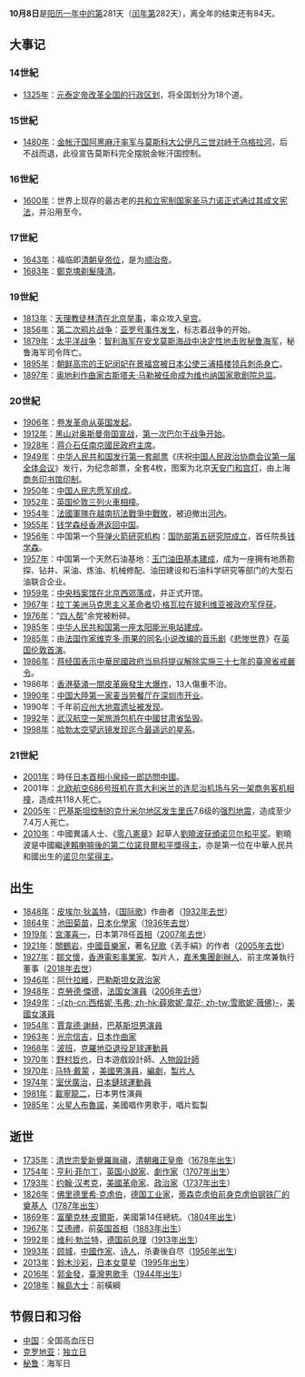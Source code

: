 **10月8日**是[阳历一年中的第](../Page/阳历.md "wikilink")281天（[闰年第](../Page/闰年.md "wikilink")282天），离全年的结束还有84天。

## 大事记

### 14世紀

  - [1325年](../Page/1325年.md "wikilink")：[元泰定帝改革全国的行政区划](../Page/元泰定帝.md "wikilink")，将全国划分为18个道。

### 15世紀

  - [1480年](../Page/1480年.md "wikilink")：[金帐汗国](../Page/金帳汗國.md "wikilink")[阿黑麻汗率军与](../Page/阿黑麻汗.md "wikilink")[莫斯科大公](../Page/莫斯科大公.md "wikilink")[伊凡三世对峙于](../Page/伊凡三世.md "wikilink")[乌格拉河](../Page/乌格拉河.md "wikilink")，后不战而退，此役宣告莫斯科完全摆脱金帐汗国控制。

### 16世紀

  - [1600年](../Page/1600年.md "wikilink")：世界上现存的最古老的[共和立宪制国家](../Page/共和立宪制.md "wikilink")[圣马力诺正式通过其成文](../Page/圣马力诺.md "wikilink")[宪法](../Page/宪法.md "wikilink")，并沿用至今。

### 17世紀

  - [1643年](../Page/1643年.md "wikilink")：福临即[清朝皇帝位](../Page/清朝.md "wikilink")，是为[顺治帝](../Page/顺治帝.md "wikilink")。
  - [1683年](../Page/1683年.md "wikilink")：[鄭克塽剃髮降清](../Page/明鄭.md "wikilink")。

### 19世紀

  - [1813年](../Page/1813年.md "wikilink")：[天理教徒](../Page/天理教.md "wikilink")[林清在](../Page/林清.md "wikilink")[北京举事](../Page/北京市.md "wikilink")，率众攻入[皇宫](../Page/紫禁城.md "wikilink")。
  - [1856年](../Page/1856年.md "wikilink")：[第二次鸦片战争](../Page/第二次鸦片战争.md "wikilink")：[亚罗号事件发生](../Page/亞羅號.md "wikilink")，标志着战争的开始。
  - [1879年](../Page/1879年.md "wikilink")：[太平洋战争](../Page/硝石戰爭.md "wikilink")：[智利海军在](../Page/智利.md "wikilink")[安戈莫斯海战中决定性地击败](../Page/安戈莫斯海战.md "wikilink")[秘鲁海军](../Page/秘鲁.md "wikilink")，秘鲁海军司令阵亡。
  - [1895年](../Page/1895年.md "wikilink")：[朝鲜](../Page/朝鲜国.md "wikilink")[高宗的](../Page/朝鮮高宗.md "wikilink")[王妃](../Page/王妃.md "wikilink")[闵妃在](../Page/明成皇后.md "wikilink")[景福宫被](../Page/景福宮_\(朝鮮\).md "wikilink")[日本公使](../Page/日本.md "wikilink")[三浦梧楼领兵刺杀身亡](../Page/三浦梧楼.md "wikilink")。
  - [1897年](../Page/1897年.md "wikilink")：[奥地利](../Page/奥地利.md "wikilink")[作曲家](../Page/作曲家.md "wikilink")[古斯塔夫·马勒被任命成为](../Page/古斯塔夫·马勒.md "wikilink")[维也纳国家歌剧院总监](../Page/维也纳国家歌剧院.md "wikilink")。

### 20世紀

  - [1906年](../Page/1906年.md "wikilink")：[卷发革命从](../Page/卷发革命.md "wikilink")[英国发起](../Page/英国.md "wikilink")。
  - [1912年](../Page/1912年.md "wikilink")：[黑山对](../Page/黑山.md "wikilink")[奥斯曼帝国宣战](../Page/奥斯曼帝国.md "wikilink")，[第一次巴尔干战争开始](../Page/第一次巴尔干战争.md "wikilink")。
  - [1928年](../Page/1928年.md "wikilink")：[蒋介石任](../Page/蒋介石.md "wikilink")[南京國民政府主席](../Page/南京國民政府.md "wikilink")。
  - [1949年](../Page/1949年.md "wikilink")：[中华人民共和国发行第一套邮票](../Page/中华人民共和国.md "wikilink")《庆祝[中国人民政治协商会议第一届全体会议](../Page/中国人民政治协商会议.md "wikilink")》发行，为纪念邮票，全套4枚，图案为北京[天安门和](../Page/天安门.md "wikilink")[宫灯](../Page/宫灯.md "wikilink")，由上海[商务印书馆印制](../Page/商务印书馆.md "wikilink")。
  - [1950年](../Page/1950年.md "wikilink")：[中国人民志愿军组成](../Page/中国人民志愿军.md "wikilink")。
  - [1952年](../Page/1952年.md "wikilink")：[英国](../Page/英国.md "wikilink")[伦敦三列](../Page/伦敦.md "wikilink")[火車相撞](../Page/鐵路列車.md "wikilink")。
  - [1954年](../Page/1954年.md "wikilink")：[法國軍隊在](../Page/法國軍隊.md "wikilink")[越南抗法戰爭中戰敗](../Page/越南.md "wikilink")，被迫撤出[河內](../Page/河內.md "wikilink")。
  - [1955年](../Page/1955年.md "wikilink")：[钱学森经](../Page/钱学森.md "wikilink")[香港返回中国](../Page/香港.md "wikilink")。
  - [1956年](../Page/1956年.md "wikilink")：中国第一个[导弹](../Page/导弹.md "wikilink")[火箭研究机构](../Page/火箭.md "wikilink")：[国防部第五研究院成立](../Page/国防部第五研究院.md "wikilink")，首任院長[钱学森](../Page/钱学森.md "wikilink")。
  - [1957年](../Page/1957年.md "wikilink")：中国第一个天然石油基地：[玉门油田基本建成](../Page/玉门油田.md "wikilink")，成为一座拥有地质勘探、钻井、采油、炼油、机械修配、油田建设和石油科学研究等部门的大型石油联合企业。
  - [1959年](../Page/1959年.md "wikilink")：[中央档案馆在](../Page/中央档案馆.md "wikilink")[北京西郊落成](../Page/北京.md "wikilink")，并正式开馆。
  - [1967年](../Page/1967年.md "wikilink")：[拉丁美洲](../Page/拉丁美洲.md "wikilink")[马克思主义革命者](../Page/马克思主义.md "wikilink")[切·格瓦拉在](../Page/切·格瓦拉.md "wikilink")[玻利维亚被政府军俘获](../Page/玻利维亚.md "wikilink")。
  - [1976年](../Page/1976年.md "wikilink")：“[四人帮](../Page/四人帮.md "wikilink")”余党被粉碎。
  - [1985年](../Page/1985年.md "wikilink")：[中华人民共和国第一座太阳能光电站建成](../Page/中华人民共和国.md "wikilink")。
  - [1985年](../Page/1985年.md "wikilink")：由[法国作家](../Page/法国.md "wikilink")[维克多·雨果的](../Page/维克多·雨果.md "wikilink")[同名小说改编的](../Page/悲惨世界.md "wikilink")[音乐剧](../Page/音乐剧.md "wikilink")《[悲惨世界](../Page/悲慘世界_\(音樂劇\).md "wikilink")》在[英国](../Page/英国.md "wikilink")[伦敦首演](../Page/伦敦.md "wikilink")。
  - [1986年](../Page/1986年.md "wikilink")：[蒋经国表示](../Page/蒋经国.md "wikilink")[中華民國政府当局将提议解除实施三十七年的](../Page/中華民國政府.md "wikilink")[臺灣省戒嚴令](../Page/臺灣省戒嚴令.md "wikilink")。
  - 1986年：[香港](../Page/香港.md "wikilink")[葵涌一間皮革廠發生大爆炸](../Page/葵涌.md "wikilink")，13人傷重不治。
  - [1990年](../Page/1990年.md "wikilink")：[中国大陸第一家](../Page/中国.md "wikilink")[麦当劳餐厅在](../Page/麦当劳.md "wikilink")[深圳市开业](../Page/深圳市.md "wikilink")。
  - 1990年：千年前[应州大地震遗址被发现](../Page/应州.md "wikilink")。
  - [1992年](../Page/1992年.md "wikilink")：[武汉航空一架旅游包机在中國](../Page/武汉航空.md "wikilink")[甘肃省坠毁](../Page/甘肃省.md "wikilink")。
  - [1998年](../Page/1998年.md "wikilink")：[哈勃太空望远镜发现迄今最遥远的星系](../Page/哈勃太空望远镜.md "wikilink")。

### 21世紀

  - [2001年](../Page/2001年.md "wikilink")：時任[日本首相](../Page/日本首相.md "wikilink")[小泉纯一郎訪問中國](../Page/小泉纯一郎.md "wikilink")。
  - 2001年：[北欧航空](../Page/北欧航空.md "wikilink")[686号班机在](../Page/北欧航空686号班机事故.md "wikilink")[意大利](../Page/意大利.md "wikilink")[米兰的](../Page/米兰.md "wikilink")[连尼治机场与另一架商务客机相撞](../Page/连尼治机场.md "wikilink")，造成共118人死亡。
  - [2005年](../Page/2005年.md "wikilink")：[巴基斯坦控制的](../Page/巴基斯坦.md "wikilink")[克什米尔地区发生](../Page/克什米尔.md "wikilink")[里氏](../Page/里氏.md "wikilink")7.6级的[强烈地震](../Page/2005年克什米尔大地震.md "wikilink")，造成至少7.4万人死亡。
  - [2010年](../Page/2010年.md "wikilink")：中國異議人士、《[零八憲章](../Page/零八憲章.md "wikilink")》起草人[劉曉波获頒](../Page/劉曉波.md "wikilink")[诺贝尔和平奖](../Page/诺贝尔和平奖.md "wikilink")。劉曉波是中國繼[達賴喇嘛後的第二位諾貝爾和平獎得主](../Page/達賴喇嘛.md "wikilink")，亦是第一位在中華人民共和國出生的[诺贝尔奖得主](../Page/诺贝尔奖.md "wikilink")。

## 出生

  - [1848年](../Page/1848年.md "wikilink")：[皮埃尔·狄盖特](../Page/皮埃尔·狄盖特.md "wikilink")，《[国际歌](../Page/国际歌.md "wikilink")》作曲者（[1932年去世](../Page/1932年.md "wikilink")）
  - [1864年](../Page/1864年.md "wikilink")：[池田菊苗](../Page/池田菊苗.md "wikilink")，[日本化學家](../Page/日本.md "wikilink")（[1936年去世](../Page/1936年.md "wikilink")）
  - [1919年](../Page/1919年.md "wikilink")：[宮澤喜一](../Page/宮澤喜一.md "wikilink")，日本第78任[首相](../Page/日本首相.md "wikilink")（[2007年去世](../Page/2007年.md "wikilink")）
  - [1921年](../Page/1921年.md "wikilink")：[關鶴岩](../Page/關鶴岩.md "wikilink")，[中國](../Page/中國.md "wikilink")[音樂家](../Page/音樂家.md "wikilink")，著名[兒歌](../Page/兒歌.md "wikilink")《丟手絹》的作者（[2005年去世](../Page/2005年.md "wikilink")）
  - [1927年](../Page/1927年.md "wikilink")：[鄒文懷](../Page/鄒文懷.md "wikilink")，[香港電影事業家](../Page/香港.md "wikilink")、製片人，[嘉禾集團創辦人](../Page/橙天嘉禾.md "wikilink")、前主席兼執行董事（[2018年去世](../Page/2018年.md "wikilink")）
  - [1946年](../Page/1946年.md "wikilink")：[阿什拉維](../Page/阿什拉維.md "wikilink")，[巴勒斯坦女政治家](../Page/巴勒斯坦.md "wikilink")
  - [1948年](../Page/1948年.md "wikilink")：[克勞德·傑德](../Page/克勞德·傑德.md "wikilink")，[法国](../Page/法国.md "wikilink")[女演員](../Page/演員.md "wikilink")（[2006年去世](../Page/2006年.md "wikilink")）
  - [1949年](../Page/1949年.md "wikilink")：[-{zh-cn:西格妮·韦弗; zh-hk:薛歌妮·韋花;
    zh-tw:雪歌妮·薇佛}-](../Page/雪歌妮·薇佛.md "wikilink")，[美國女](../Page/美國.md "wikilink")[演員](../Page/演員.md "wikilink")
  - [1954年](../Page/1954年.md "wikilink")：[賈韋德·謝赫](../Page/賈韋德·謝赫.md "wikilink")，[巴基斯坦男演員](../Page/巴基斯坦.md "wikilink")
  - [1963年](../Page/1963年.md "wikilink")：[光宗信吉](../Page/光宗信吉.md "wikilink")，[日本](../Page/日本.md "wikilink")[作曲家](../Page/作曲家.md "wikilink")
  - [1968年](../Page/1968年.md "wikilink")：[波班](../Page/兹沃尼米尔·博班.md "wikilink")，[克羅地亞退役足球運動員](../Page/克羅地亞.md "wikilink")
  - [1970年](../Page/1970年.md "wikilink")：[野村哲也](../Page/野村哲也.md "wikilink")，日本遊戲設計師、[人物設計師](../Page/人物設計.md "wikilink")
  - [1970年](../Page/1970年.md "wikilink") :
    [马特·戴蒙](../Page/马特·戴蒙.md "wikilink")
    ，[美國](../Page/美國.md "wikilink")[男演員](../Page/演員.md "wikilink")，[編劇](../Page/編劇.md "wikilink")，[製片人](../Page/製片人.md "wikilink")
  - [1974年](../Page/1974年.md "wikilink")：[室伏廣治](../Page/室伏广治.md "wikilink")，[日本鏈球運動員](../Page/日本.md "wikilink")
  - [1981年](../Page/1981年.md "wikilink")：[載寧龍二](../Page/載寧龍二.md "wikilink")，日本男性演員
  - [1985年](../Page/1985年.md "wikilink")：[火星人布魯諾](../Page/火星人布魯諾.md "wikilink")，美國唱作男歌手，唱片監製

## 逝世

  - [1735年](../Page/1735年.md "wikilink")：[清世宗](../Page/清世宗.md "wikilink")[愛新覺羅胤禛](../Page/雍正帝.md "wikilink")，[清朝雍正皇帝](../Page/清朝.md "wikilink")（[1678年出生](../Page/1678年.md "wikilink")）
  - [1754年](../Page/1754年.md "wikilink")：[亨利·菲尔丁](../Page/亨利·菲尔丁.md "wikilink")，[英国](../Page/英国.md "wikilink")[小說家](../Page/小说家.md "wikilink")、[劇作家](../Page/剧作家.md "wikilink")（[1707年出生](../Page/1707年.md "wikilink")）
  - [1793年](../Page/1793年.md "wikilink")：[约翰·汉考克](../Page/约翰·汉考克.md "wikilink")，[美國革命家](../Page/美國.md "wikilink")、[政治家](../Page/政治家.md "wikilink")（[1737年出生](../Page/1737年.md "wikilink")）
  - [1826年](../Page/1826年.md "wikilink")：[佛里德里希·克虏伯](../Page/佛里德里希·克虏伯.md "wikilink")，[德国工业家](../Page/德国.md "wikilink")，[蒂森克虏伯前身克虏伯钢铁厂的奠基人](../Page/蒂森克虏伯股份公司.md "wikilink")（[1787年出生](../Page/1787年.md "wikilink")）
  - [1869年](../Page/1869年.md "wikilink")：[富蘭克林·皮爾斯](../Page/富蘭克林·皮爾斯.md "wikilink")，美國第14任總統。（[1804年出生](../Page/1804年.md "wikilink")）
  - [1967年](../Page/1967年.md "wikilink")：[艾德禮](../Page/克莱门特·艾德礼.md "wikilink")，前[英国首相](../Page/英国首相.md "wikilink")（[1883年出生](../Page/1883年.md "wikilink")）
  - [1992年](../Page/1992年.md "wikilink")：[维利·勃兰特](../Page/维利·勃兰特.md "wikilink")，[德国前总理](../Page/德国.md "wikilink")（[1913年出生](../Page/1913年.md "wikilink")）
  - [1993年](../Page/1993年.md "wikilink")：[顾城](../Page/顾城.md "wikilink")，[中國作家](../Page/中國.md "wikilink")、[诗人](../Page/诗人.md "wikilink")，杀妻後自尽（[1956年出生](../Page/1956年.md "wikilink")）
  - [2013年](../Page/2013年.md "wikilink")：[鈴木沙彩](../Page/鈴木沙彩.md "wikilink")，[日本女童星](../Page/日本.md "wikilink")（[1995年出生](../Page/1995年.md "wikilink")）
  - [2016年](../Page/2016年.md "wikilink")：[郭金發](../Page/郭金發.md "wikilink")，[臺灣男歌手](../Page/臺灣.md "wikilink")（[1944年出生](../Page/1944年.md "wikilink")）
  - [2018年](../Page/2018年.md "wikilink")：[輪島大士](../Page/輪島大士.md "wikilink")：前橫綱

## 节假日和习俗

  - [中国](../Page/中国.md "wikilink")：全国高血压日
  - [克罗地亚](../Page/克罗地亚.md "wikilink")：[独立日](../Page/独立日.md "wikilink")
  - [秘鲁](../Page/秘鲁.md "wikilink")：海军日